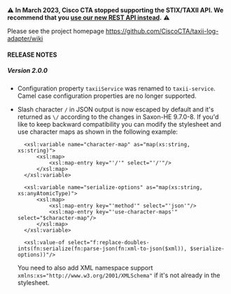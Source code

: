 ⚠️ **In March 2023, Cisco CTA stopped supporting the STIX/TAXII API. We recommend that you [use our new REST API instead](https://api.cta.eu.amp.cisco.com).** ⚠️

Please see the project homepage https://github.com/CiscoCTA/taxii-log-adapter/wiki

#### RELEASE NOTES

##### Version 2.0.0

* Configuration property `taxiiService` was renamed to `taxii-service`.
  Camel case configuration properties are no longer supported.

* Slash character `/` in JSON output is now escaped by default and it's returned as `\/` according to the changes in Saxon-HE 9.7.0-8.
  If you'd like to keep backward compatibility you can modify the stylesheet and use character maps as shown in the following example:
  ```
    <xsl:variable name="character-map" as="map(xs:string, xs:string)">
        <xsl:map>
            <xsl:map-entry key="'/'" select="'/'"/>
        </xsl:map>
    </xsl:variable>

    <xsl:variable name="serialize-options" as="map(xs:string, xs:anyAtomicType)">
        <xsl:map>
            <xsl:map-entry key="'method'" select="'json'"/>
            <xsl:map-entry key="'use-character-maps'" select="$character-map"/>
        </xsl:map>
    </xsl:variable>

    <xsl:value-of select="f:replace-doubles-ints(fn:serialize(fn:parse-json(fn:xml-to-json($xml)), $serialize-options))"/>
  ```
  You need to also add XML namespace support `xmlns:xs="http://www.w3.org/2001/XMLSchema"` if it's not already in the stylesheet.
